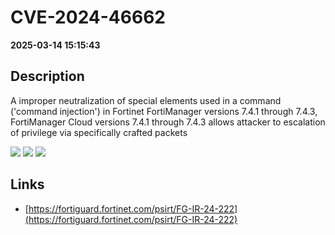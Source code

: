 # CVE-2024-46662

**2025-03-14 15:15:43**

## Description
A improper neutralization of special elements used in a command ('command injection') in Fortinet FortiManager versions 7.4.1 through 7.4.3, FortiManager Cloud versions 7.4.1 through 7.4.3 allows attacker to escalation of privilege via specifically crafted packets

![](https://img.shields.io/static/v1?label=Score&message=8.8&color=red)
![](https://img.shields.io/static/v1?label=Severity&message=HIGH&color=red)
![](https://img.shields.io/static/v1?label=CWE&message=RCE&color=green)

## Links
- [https://fortiguard.fortinet.com/psirt/FG-IR-24-222](https://fortiguard.fortinet.com/psirt/FG-IR-24-222)
